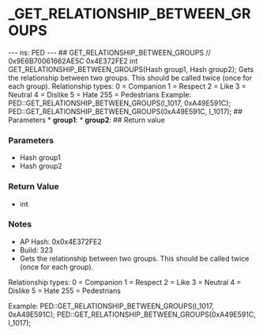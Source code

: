 # _GET_RELATIONSHIP_BETWEEN_GROUPS

--- ns: PED --- ## GET_RELATIONSHIP_BETWEEN_GROUPS  // 0x9E6B70061662AE5C 0x4E372FE2 int GET_RELATIONSHIP_BETWEEN_GROUPS(Hash group1, Hash group2);  Gets the relationship between two groups. This should be called twice (once for each group). Relationship types: 0 = Companion 1 = Respect 2 = Like 3 = Neutral 4 = Dislike 5 = Hate 255 = Pedestrians Example: PED::GET_RELATIONSHIP_BETWEEN_GROUPS(l_1017, 0xA49E591C); PED::GET_RELATIONSHIP_BETWEEN_GROUPS(0xA49E591C, l_1017);  ## Parameters * **group1**: * **group2**:  ## Return value

### Parameters
* Hash group1
* Hash group2

### Return Value
* int

### Notes
* AP Hash: 0x0x4E372FE2
* Build: 323
* Gets the relationship between two groups. This should be called twice (once for each group).

Relationship types:
0 = Companion
1 = Respect
2 = Like
3 = Neutral
4 = Dislike
5 = Hate
255 = Pedestrians

Example:
PED::GET_RELATIONSHIP_BETWEEN_GROUPS(l_1017, 0xA49E591C);
PED::GET_RELATIONSHIP_BETWEEN_GROUPS(0xA49E591C, l_1017);

